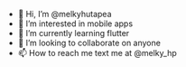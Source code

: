 - 👋 Hi, I’m @melkyhutapea
- 👀 I’m interested in mobile apps
- 🌱 I’m currently learning flutter
- 💞️ I’m looking to collaborate on anyone
- 📫 How to reach me text me at @melky_hp

<!---
melkyhutapea/melkyhutapea is a ✨ special ✨ repository because its `README.md` (this file) appears on your GitHub profile.
You can click the Preview link to take a look at your changes.
--->
